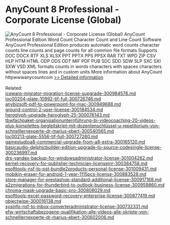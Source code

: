 # AnyCount 8 Professional - Corporate License (Global)
![AnyCount 8 Professional - Corporate License (Global)](https://mycommerce.akamaized.net/api/pimages/P300528896/BIG/300528896.GIF)
AnyCount Professional Edition Word Count Character Count and Line Count Software
AnyCount Professional Edition produces automatic word counts character counts line counts and page counts for all common file formats Supports DOC DOCX RTF XLS XLSX PPT PPTX PPS PPSX RAR TXT WPD ZIP CSV HLP HTM HTML ODP ODS ODT MIF PDF PUB SDC SDD SDW SLP SXC SXI SXW VSD XML formats counts in words characters with spaces characters without spaces lines and in custom units
More information about AnyCount httpwwwanycountcom
[>> Detailed information](https://secure.shareit.com/shareit/product.html?productid=300528896&affiliateid=200057808)<br/><br/>Related:
<br />[icewarp-migrator-migration-license-supgrade-300984576.md](https://github.com/downloadplanet/downloadplanet/blob/main/icewarp-migrator-migration-license-supgrade-300984576.md)<br />[loc00204-plate-10992-tif-full-300726746.md](https://github.com/downloadplanet/downloadplanet/blob/main/loc00204-plate-10992-tif-full-300726746.md)<br />[anybizsoft-pdf-to-powerpoint-for-mac-300949688.md](https://github.com/downloadplanet/downloadplanet/blob/main/anybizsoft-pdf-to-powerpoint-for-mac-300949688.md)<br />[ground-control-2-user-license-300184534.md](https://github.com/downloadplanet/downloadplanet/blob/main/ground-control-2-user-license-300184534.md)<br />[heroglyph-upgrade-heroglyph-25-300076143.md](https://github.com/downloadplanet/downloadplanet/blob/main/heroglyph-upgrade-heroglyph-25-300076143.md)<br />[tbwfachpaket-organisationunternführung-bi-videocoaching-20-videos-plus-komplettes-begleitskript-mit-dozentenschlüssel-u-repetitorium-von-schnelllernexperte-dr-marius-ebert-300540565.md](https://github.com/downloadplanet/downloadplanet/blob/main/tbwfachpaket-organisationunternführung-bi-videocoaching-20-videos-plus-komplettes-begleitskript-mit-dozentenschlüssel-u-repetitorium-von-schnelllernexperte-dr-marius-ebert-300540565.md)<br />[loc00213-plate-5556-tif-full-300727260.md](https://github.com/downloadplanet/downloadplanet/blob/main/loc00213-plate-5556-tif-full-300727260.md)<br />[gamestudioa8-commercial-upgrade-from-a8-extra-300165120.md](https://github.com/downloadplanet/downloadplanet/blob/main/gamestudioa8-commercial-upgrade-from-a8-extra-300165120.md)<br />[basicaudio-delphicbuilder-edition-upgrade-to-source-codesingle-license-300236997.md](https://github.com/downloadplanet/downloadplanet/blob/main/basicaudio-delphicbuilder-edition-upgrade-to-source-codesingle-license-300236997.md)<br />[drs-yandex-backup-for-windowsadministrator-license-301004262.md](https://github.com/downloadplanet/downloadplanet/blob/main/drs-yandex-backup-for-windowsadministrator-license-301004262.md)<br />[kernel-recovery-for-publisher-technician-licenseinr-300384758.md](https://github.com/downloadplanet/downloadplanet/blob/main/kernel-recovery-for-publisher-technician-licenseinr-300384758.md)<br />[esofttools-nsf-to-pst-bundle2products-personal-license-301009431.md](https://github.com/downloadplanet/downloadplanet/blob/main/esofttools-nsf-to-pst-bundle2products-personal-license-301009431.md)<br />[mobikin-eraser-for-android-1-year-1115pcs-license-300883528.md](https://github.com/downloadplanet/downloadplanet/blob/main/mobikin-eraser-for-android-1-year-1115pcs-license-300883528.md)<br />[store-manager-for-prestashop-standard-additional-license-300917168.md](https://github.com/downloadplanet/downloadplanet/blob/main/store-manager-for-prestashop-standard-additional-license-300917168.md)<br />[a2zmigrations-for-thunderbird-to-outlook-business-license-300959860.md](https://github.com/downloadplanet/downloadplanet/blob/main/a2zmigrations-for-thunderbird-to-outlook-business-license-300959860.md)<br />[chroma-mask-upgrade-basic-pro-300808029.md](https://github.com/downloadplanet/downloadplanet/blob/main/chroma-mask-upgrade-basic-pro-300808029.md)<br />[esofttools-excel-password-recovery-enterprise-license-300877419.md](https://github.com/downloadplanet/downloadplanet/blob/main/esofttools-excel-password-recovery-enterprise-license-300877419.md)<br />[objectwipe-300016138.md](https://github.com/downloadplanet/downloadplanet/blob/main/objectwipe-300016138.md)<br />[sysinfo-nsf-to-mbox-converteradministrator-license-300732331.md](https://github.com/downloadplanet/downloadplanet/blob/main/sysinfo-nsf-to-mbox-converteradministrator-license-300732331.md)<br />[efw-wirtschaftsbezogene-qualifikation-alle-videos-alle-skripte-von-schnelllernexperte-dr-marius-ebert-300602006.md](https://github.com/downloadplanet/downloadplanet/blob/main/efw-wirtschaftsbezogene-qualifikation-alle-videos-alle-skripte-von-schnelllernexperte-dr-marius-ebert-300602006.md)